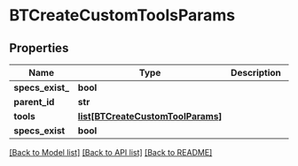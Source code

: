 # BTCreateCustomToolsParams

## Properties
Name | Type | Description | Notes
------------ | ------------- | ------------- | -------------
**specs_exist_** | **bool** |  | [optional] 
**parent_id** | **str** |  | [optional] 
**tools** | [**list[BTCreateCustomToolParams]**](BTCreateCustomToolParams.md) |  | [optional] 
**specs_exist** | **bool** |  | [optional] 

[[Back to Model list]](../README.md#documentation-for-models) [[Back to API list]](../README.md#documentation-for-api-endpoints) [[Back to README]](../README.md)


